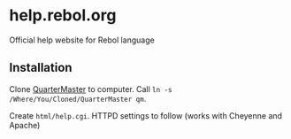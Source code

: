 help.rebol.org
==============

Official help website for Rebol language

Installation
------------

Clone [QuarterMaster](https://github.com/rgchris/QuarterMaster) to computer. Call `ln -s /Where/You/Cloned/QuarterMaster qm`.

Create `html/help.cgi`. HTTPD settings to follow (works with Cheyenne and Apache)
